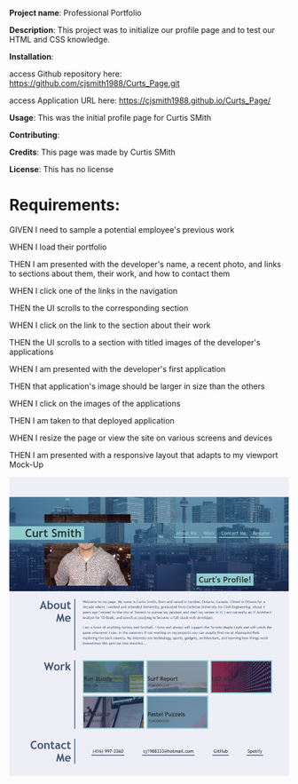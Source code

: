 **Project name**: Professional Portfolio

**Description**: This project was to initialize our profile page and to test our HTML and CSS knowledge.


**Installation**: 	

access Github repository here: https://github.com/cjsmith1988/Curts_Page.git


access Application URL here: https://cjsmith1988.github.io/Curts_Page/
				

**Usage**: This was the initial profile page for Curtis SMith

**Contributing**: 

**Credits**: This page was made by Curtis SMith

**License**: This has no license


# Requirements:

GIVEN I need to sample a potential employee's previous work

WHEN I load their portfolio

THEN I am presented with the developer's name, a recent photo, and links to sections about them, their work, and how to contact them

WHEN I click one of the links in the navigation

THEN the UI scrolls to the corresponding section

WHEN I click on the link to the section about their work

THEN the UI scrolls to a section with titled images of the developer's applications

WHEN I am presented with the developer's first application

THEN that application's image should be larger in size than the others

WHEN I click on the images of the applications

THEN I am taken to that deployed application

WHEN I resize the page or view the site on various screens and devices

THEN I am presented with a responsive layout that adapts to my viewport
Mock-Up


![Curts Page](assets/images/Screenshot_2020-12-13%20Curt's%20Page.png)


